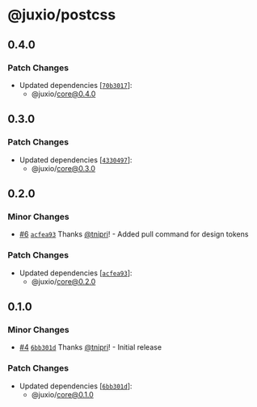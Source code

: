 # @juxio/postcss

## 0.4.0

### Patch Changes

- Updated dependencies [[`70b3017`](https://github.com/jux-io/toolkit/commit/70b30170f5d62e728fd5b9d0bf6384416959fe75)]:
  - @juxio/core@0.4.0

## 0.3.0

### Patch Changes

- Updated dependencies [[`4330497`](https://github.com/jux-io/toolkit/commit/433049755811df36c1a34dfec620903d1674e195)]:
  - @juxio/core@0.3.0

## 0.2.0

### Minor Changes

- [#6](https://github.com/Drimz-io/toolkit/pull/6) [`acfea93`](https://github.com/Drimz-io/toolkit/commit/acfea9354886d1a2fb88ba8866702e8023ae30c9) Thanks [@tnipri](https://github.com/tnipri)! - Added pull command for design tokens

### Patch Changes

- Updated dependencies [[`acfea93`](https://github.com/Drimz-io/toolkit/commit/acfea9354886d1a2fb88ba8866702e8023ae30c9)]:
  - @juxio/core@0.2.0

## 0.1.0

### Minor Changes

- [#4](https://github.com/Drimz-io/toolkit/pull/4) [`6bb301d`](https://github.com/Drimz-io/toolkit/commit/6bb301d5cda99e6786056b70bc36ba4f813b9ee6) Thanks [@tnipri](https://github.com/tnipri)! - Initial release

### Patch Changes

- Updated dependencies [[`6bb301d`](https://github.com/Drimz-io/toolkit/commit/6bb301d5cda99e6786056b70bc36ba4f813b9ee6)]:
  - @juxio/core@0.1.0
